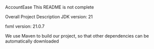 AccountEase
This README is not complete

Overall Project Description
JDK version: 21

fxml version: 21.0.7

We use Maven to build our project, so that other dependencies can be automatically downloaded




